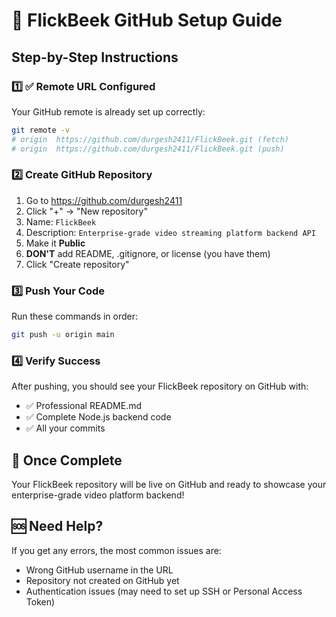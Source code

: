 # 🚀 FlickBeek GitHub Setup Guide

## Step-by-Step Instructions

### 1️⃣ **✅ Remote URL Configured**
Your GitHub remote is already set up correctly:
```bash
git remote -v
# origin  https://github.com/durgesh2411/FlickBeek.git (fetch)
# origin  https://github.com/durgesh2411/FlickBeek.git (push)
```

### 2️⃣ **Create GitHub Repository**
1. Go to https://github.com/durgesh2411
2. Click "+" → "New repository"
3. Name: `FlickBeek`
4. Description: `Enterprise-grade video streaming platform backend API`
5. Make it **Public**
6. **DON'T** add README, .gitignore, or license (you have them)
7. Click "Create repository"

### 3️⃣ **Push Your Code**
Run these commands in order:
```bash
git push -u origin main
```

### 4️⃣ **Verify Success**
After pushing, you should see your FlickBeek repository on GitHub with:
- ✅ Professional README.md
- ✅ Complete Node.js backend code
- ✅ All your commits

## 🎉 Once Complete
Your FlickBeek repository will be live on GitHub and ready to showcase your enterprise-grade video platform backend!

## 🆘 Need Help?
If you get any errors, the most common issues are:
- Wrong GitHub username in the URL
- Repository not created on GitHub yet
- Authentication issues (may need to set up SSH or Personal Access Token)
